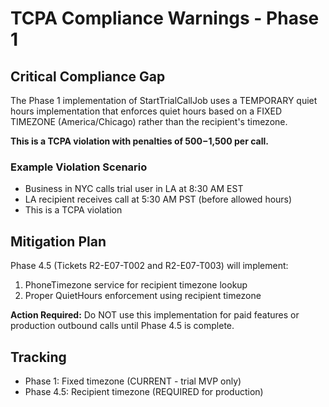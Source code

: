 # TCPA Compliance Warnings - Phase 1

## Critical Compliance Gap

The Phase 1 implementation of StartTrialCallJob uses a TEMPORARY quiet hours implementation that enforces quiet hours based on a FIXED TIMEZONE (America/Chicago) rather than the recipient's timezone.

**This is a TCPA violation with penalties of $500-$1,500 per call.**

### Example Violation Scenario
- Business in NYC calls trial user in LA at 8:30 AM EST
- LA recipient receives call at 5:30 AM PST (before allowed hours)
- This is a TCPA violation

## Mitigation Plan

Phase 4.5 (Tickets R2-E07-T002 and R2-E07-T003) will implement:
1. PhoneTimezone service for recipient timezone lookup
2. Proper QuietHours enforcement using recipient timezone

**Action Required:** Do NOT use this implementation for paid features or production outbound calls until Phase 4.5 is complete.

## Tracking

- Phase 1: Fixed timezone (CURRENT - trial MVP only)
- Phase 4.5: Recipient timezone (REQUIRED for production)
